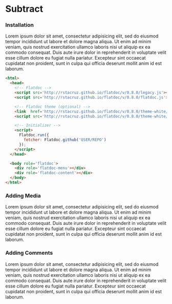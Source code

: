 # Subtract

### Installation

Lorem ipsum dolor sit amet, consectetur adipisicing elit, sed do eiusmod
tempor incididunt ut labore et dolore magna aliqua. Ut enim ad minim veniam,
quis nostrud exercitation ullamco laboris nisi ut aliquip ex ea commodo
consequat. Duis aute irure dolor in reprehenderit in voluptate velit esse
cillum dolore eu fugiat nulla pariatur. Excepteur sint occaecat cupidatat non
proident, sunt in culpa qui officia deserunt mollit anim id est laborum.

``` html
<html>
  <head>
    <!-- Flatdoc -->
    <script src='http://rstacruz.github.io/flatdoc/v/0.8.0/legacy.js'></script>
    <script src='http://rstacruz.github.io/flatdoc/v/0.8.0/flatdoc.js'></script>

    <!-- Flatdoc theme (optional) -->
    <link  href='http://rstacruz.github.io/flatdoc/v/0.8.0/theme-white/style.css' rel='stylesheet'>
    <script src='http://rstacruz.github.io/flatdoc/v/0.8.0/theme-white/script.js'></script>

    <!-- Initializer -->
    <script>
      Flatdoc.run({
        fetcher: Flatdoc.github('USER/REPO')
      });
    </script>
  </head>

  <body role='flatdoc'>
    <div role='flatdoc-menu'></div>
    <div role='flatdoc-content'></div>
  </body>
</html>
```

### Adding Media

Lorem ipsum dolor sit amet, consectetur adipisicing elit, sed do eiusmod
tempor incididunt ut labore et dolore magna aliqua. Ut enim ad minim veniam,
quis nostrud exercitation ullamco laboris nisi ut aliquip ex ea commodo
consequat. Duis aute irure dolor in reprehenderit in voluptate velit esse
cillum dolore eu fugiat nulla pariatur. Excepteur sint occaecat cupidatat non
proident, sunt in culpa qui officia deserunt mollit anim id est laborum.

### Adding Comments

Lorem ipsum dolor sit amet, consectetur adipisicing elit, sed do eiusmod
tempor incididunt ut labore et dolore magna aliqua. Ut enim ad minim veniam,
quis nostrud exercitation ullamco laboris nisi ut aliquip ex ea commodo
consequat. Duis aute irure dolor in reprehenderit in voluptate velit esse
cillum dolore eu fugiat nulla pariatur. Excepteur sint occaecat cupidatat non
proident, sunt in culpa qui officia deserunt mollit anim id est laborum.